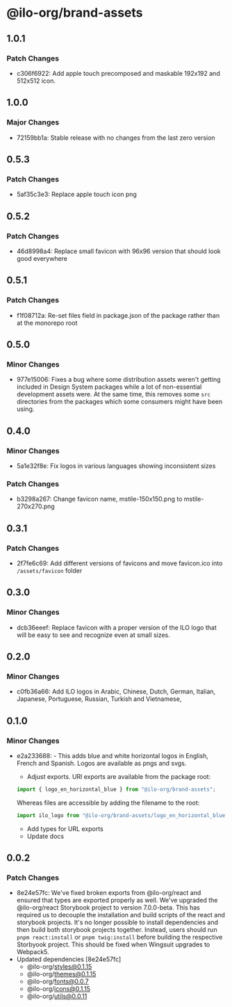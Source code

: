 # @ilo-org/brand-assets

## 1.0.1

### Patch Changes

- c306f6922: Add apple touch precomposed and maskable 192x192 and 512x512 icon.

## 1.0.0

### Major Changes

- 72159bb1a: Stable release with no changes from the last zero version

## 0.5.3

### Patch Changes

- 5af35c3e3: Replace apple touch icon png

## 0.5.2

### Patch Changes

- 46d8998a4: Replace small favicon with 96x96 version that should look good everywhere

## 0.5.1

### Patch Changes

- f1f08712a: Re-set files field in package.json of the package rather than at the monorepo root

## 0.5.0

### Minor Changes

- 977e15006: Fixes a bug where some distribution assets weren't getting included in Design System packages while a lot of non-essential development assets were. At the same time, this removes some `src` directories from the packages which some consumers might have been using.

## 0.4.0

### Minor Changes

- 5a1e32f8e: Fix logos in various languages showing inconsistent sizes

### Patch Changes

- b3298a267: Change favicon name, mstile-150x150.png to mstile-270x270.png

## 0.3.1

### Patch Changes

- 2f7fe6c69: Add different versions of favicons and move favicon.ico into `/assets/favicon` folder

## 0.3.0

### Minor Changes

- dcb36eeef: Replace favicon with a proper version of the ILO logo that will be easy to see and recognize even at small sizes.

## 0.2.0

### Minor Changes

- c0fb36a66: Add ILO logos in Arabic, Chinese, Dutch, German, Italian, Japanese, Portuguese, Russian, Turkish and Vietnamese,

## 0.1.0

### Minor Changes

- e2a233688: - This adds blue and white horizontal logos in English, French and Spanish. Logos are available as pngs and svgs.

  - Adjust exports. URl exports are available from the package root:

  ```js
  import { logo_en_horizontal_blue } from "@ilo-org/brand-assets";
  ```

  Whereas files are accessible by adding the filename to the root:

  ```js
  import ilo_logo from "@ilo-org/brand-assets/logo_en_horizontal_blue.svg";
  ```

  - Add types for URL exports
  - Update docs

## 0.0.2

### Patch Changes

- 8e24e57fc: We've fixed broken exports from @ilo-org/react and ensured that types are exported properly as well. We've upgraded the @ilo-org/react Storybook project to version 7.0.0-beta. This has required us to decouple the installation and build scripts of the react and storybook projects. It's no longer possible to install dependencies and then build both storybook projects together. Instead, users should run `pnpm react:install` or `pnpm twig:install` before building the respective Storbyook project. This should be fixed when Wingsuit upgrades to Webpack5.
- Updated dependencies [8e24e57fc]
  - @ilo-org/styles@0.1.15
  - @ilo-org/themes@0.1.15
  - @ilo-org/fonts@0.0.7
  - @ilo-org/icons@0.1.15
  - @ilo-org/utils@0.0.11
